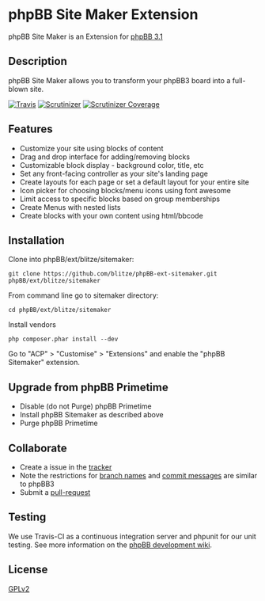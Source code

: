 # phpBB Site Maker Extension

phpBB Site Maker is an Extension for [phpBB 3.1](https://www.phpbb.com/)

## Description

phpBB Site Maker allows you to transform your phpBB3 board into a full-blown site.

[![Travis](https://img.shields.io/travis/blitze/phpBB-ext-sitemaker.svg?style=flat)](https://travis-ci.org/blitze/phpBB-ext-sitemaker?branch=develop) [![Scrutinizer](https://img.shields.io/scrutinizer/g/blitze/phpBB-ext-sitemaker.svg?style=flat)](https://scrutinizer-ci.com/g/blitze/phpBB-ext-sitemaker) [![Scrutinizer Coverage](https://img.shields.io/scrutinizer/coverage/g/blitze/phpBB-ext-sitemaker.svg)](https://scrutinizer-ci.com/g/blitze/phpBB-ext-sitemaker)

## Features

* Customize your site using blocks of content
* Drag and drop interface for adding/removing blocks
* Customizable block display - background color, title, etc
* Set any front-facing controller as your site's landing page
* Create layouts for each page or set a default layout for your entire site
* Icon picker for choosing blocks/menu icons using font awesome
* Limit access to specific blocks based on group memberships
* Create Menus with nested lists
* Create blocks with your own content using html/bbcode

## Installation

Clone into phpBB/ext/blitze/sitemaker:

    git clone https://github.com/blitze/phpBB-ext-sitemaker.git phpBB/ext/blitze/sitemaker

From command line go to sitemaker directory:

    cd phpBB/ext/blitze/sitemaker

Install vendors

    php composer.phar install --dev

Go to "ACP" > "Customise" > "Extensions" and enable the "phpBB Sitemaker" extension.

## Upgrade from phpBB Primetime

* Disable (do not Purge) phpBB Primetime
* Install phpBB Sitemaker as described above
* Purge phpBB Primetime

## Collaborate

* Create a issue in the [tracker](https://github.com/blitze/phpBB-ext-sitemaker/issues)
* Note the restrictions for [branch names](https://wiki.phpbb.com/Git#Branch_Names) and [commit messages](https://wiki.phpbb.com/Git#Commit_Messages) are similar to phpBB3
* Submit a [pull-request](https://github.com/blitze/phpBB-ext-sitemaker/pulls)

## Testing

We use Travis-CI as a continuous integration server and phpunit for our unit testing. See more information on the [phpBB development wiki](https://wiki.phpbb.com/Unit_Tests).

## License

[GPLv2](license.txt)
